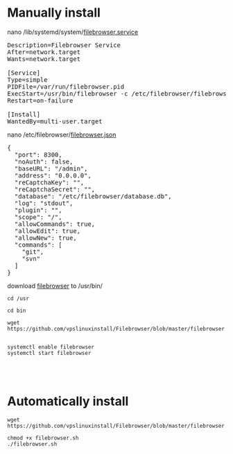# Manually install  
nano /lib/systemd/system/[filebrowser.service](https://github.com/vpslinuxinstall/Filebrowser/blob/master/filebrowser.service)  
<pre>
Description=Filebrowser Service  
After=network.target  
Wants=network.target  

[Service]  
Type=simple  
PIDFile=/var/run/filebrowser.pid  
ExecStart=/usr/bin/filebrowser -c /etc/filebrowser/filebrowser.json  
Restart=on-failure  

[Install]  
WantedBy=multi-user.target
</pre>







nano /etc/filebrowser/[filebrowser.json](https://github.com/vpslinuxinstall/Filebrowser/blob/master/filebrowser.json)  
<pre>
{  
  "port": 8300,  
  "noAuth": false,  
  "baseURL": "/admin",  
  "address": "0.0.0.0",  
  "reCaptchaKey": "",  
  "reCaptchaSecret": "",  
  "database": "/etc/filebrowser/database.db",  
  "log": "stdout",  
  "plugin": "",  
  "scope": "/",  
  "allowCommands": true,  
  "allowEdit": true,    
  "allowNew": true,  
  "commands": [  
    "git",  
    "svn"  
  ]  
}  
</pre>















download [filebrowser](https://github.com/vpslinuxinstall/Filebrowser/blob/master/filebrowser) to /usr/bin/  
```
cd /usr  

cd bin    

wget https://github.com/vpslinuxinstall/Filebrowser/blob/master/filebrowser

  
systemctl enable filebrowser    
systemctl start filebrowser
```








<br>








</br>







     
# Automatically install      
```
wget https://github.com/vpslinuxinstall/Filebrowser/blob/master/filebrowser.sh
  
chmod +x filebrowser.sh  
./filebrowser.sh
```




































